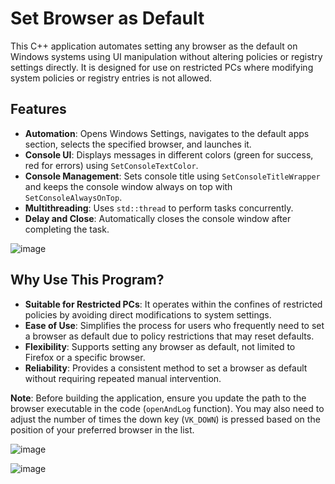 # Set Browser as Default

This C++ application automates setting any browser as the default on Windows systems using UI manipulation without altering policies or registry settings directly. It is designed for use on restricted PCs where modifying system policies or registry entries is not allowed.

## Features

- **Automation**: Opens Windows Settings, navigates to the default apps section, selects the specified browser, and launches it.
- **Console UI**: Displays messages in different colors (green for success, red for errors) using `SetConsoleTextColor`.
- **Console Management**: Sets console title using `SetConsoleTitleWrapper` and keeps the console window always on top with `SetConsoleAlwaysOnTop`.
- **Multithreading**: Uses `std::thread` to perform tasks concurrently.
- **Delay and Close**: Automatically closes the console window after completing the task.

![image](https://github.com/Jonybtw/FirefoxAsDefault/assets/84144569/9627fb50-bf2e-4110-bbce-c5ddb6ab582a)

## Why Use This Program?

- **Suitable for Restricted PCs**: It operates within the confines of restricted policies by avoiding direct modifications to system settings.
- **Ease of Use**: Simplifies the process for users who frequently need to set a browser as default due to policy restrictions that may reset defaults.
- **Flexibility**: Supports setting any browser as default, not limited to Firefox or a specific browser.
- **Reliability**: Provides a consistent method to set a browser as default without requiring repeated manual intervention.

**Note**: Before building the application, ensure you update the path to the browser executable in the code (`openAndLog` function). You may also need to adjust the number of times the down key (`VK_DOWN`) is pressed based on the position of your preferred browser in the list.

![image](https://github.com/Jonybtw/FirefoxAsDefault/assets/84144569/3cc9f55b-f700-4add-aaeb-7260c44d2fb6)

![image](https://github.com/Jonybtw/FirefoxAsDefault/assets/84144569/55412b91-a7a3-41fb-bbd1-e79c76aba695)
